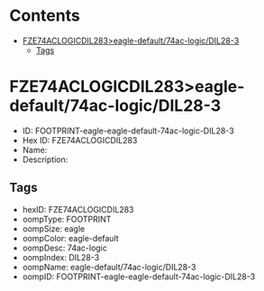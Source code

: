 



Contents
========

* [FZE74ACLOGICDIL283>eagle-default/74ac-logic/DIL28-3](#fze74aclogicdil283eagle-default74ac-logicdil28-3)
	* [Tags](#tags)

# FZE74ACLOGICDIL283>eagle-default/74ac-logic/DIL28-3

- ID: FOOTPRINT-eagle-eagle-default-74ac-logic-DIL28-3
- Hex ID: FZE74ACLOGICDIL283
- Name: 
- Description: 

## Tags

- hexID: FZE74ACLOGICDIL283
- oompType: FOOTPRINT
- oompSize: eagle
- oompColor: eagle-default
- oompDesc: 74ac-logic
- oompIndex: DIL28-3
- oompName: eagle-default/74ac-logic/DIL28-3
- oompID: FOOTPRINT-eagle-eagle-default-74ac-logic-DIL28-3
